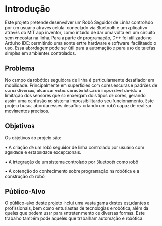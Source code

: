 # Introdução

Este projeto pretende desenvolver um Robô Seguidor de Linha controlado por um usuário através celular conectado via Bluetooth e um aplicativo através do MIT app inventor, como intuído de dar uma volta em um circuito sem encostar na linha. Para a parte de programação, C++ foi utilizado no Arduino IDE: permitindo uma ponte entre hardware e software, facilitando o uso. Essa abordagem pode ser útil para a automação e para uso de tarefas simples em ambientes controlados.

## Problema

No campo da robótica seguidora de linha é particularmente desafiador em mobilidade. Principalmente em superfícies com cores escuras e padrões de cores diversas, alcançar estas características é impossível devido a limitação dos sensores que só enxergam dois tipos de cores, gerando assim uma confusão no sistema impossibilitando seu funcionamento. Este projeto busca abordar esses desafios, criando um robô capaz de realizar movimentos precisos.

## Objetivos

Os objetivos do projeto são:

• A criação de um robô seguidor de linha controlado por usuário com agilidade e estabilidade excepcionais.

• A integração de um sistema controlado por Bluetooth como robô

• A obtenção do conhecimento sobre programação na robótica e a construção do robô
 
## Público-Alvo

O público-alvo deste projeto inclui uma vasta gama destes estudantes e profissionais, bem como entusiastas de tecnologias e robótica, além da queles que podem usar para entretenimento de diversas formas. Este trabalho também pode aqueles que trabalham automação e robótica.

